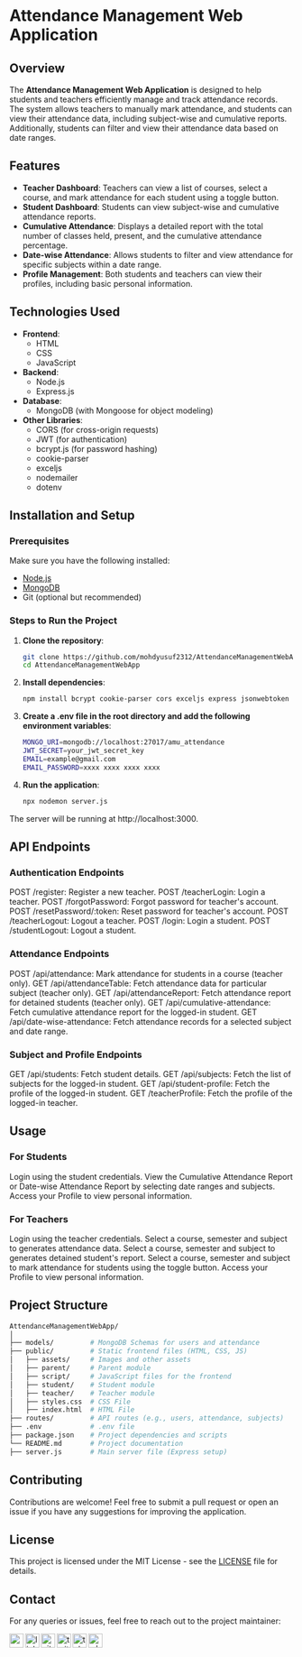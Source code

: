# Attendance Management Web Application

## Overview
The **Attendance Management Web Application** is designed to help students and teachers efficiently manage and track attendance records. The system allows teachers to manually mark attendance, and students can view their attendance data, including subject-wise and cumulative reports. Additionally, students can filter and view their attendance data based on date ranges.

## Features
- **Teacher Dashboard**: Teachers can view a list of courses, select a course, and mark attendance for each student using a toggle button.
- **Student Dashboard**: Students can view subject-wise and cumulative attendance reports.
- **Cumulative Attendance**: Displays a detailed report with the total number of classes held, present, and the cumulative attendance percentage.
- **Date-wise Attendance**: Allows students to filter and view attendance for specific subjects within a date range.
- **Profile Management**: Both students and teachers can view their profiles, including basic personal information.

## Technologies Used
- **Frontend**: 
  - HTML
  - CSS
  - JavaScript
- **Backend**:
  - Node.js
  - Express.js
- **Database**:
  - MongoDB (with Mongoose for object modeling)
- **Other Libraries**:
  - CORS (for cross-origin requests)
  - JWT (for authentication)
  - bcrypt.js (for password hashing)
  - cookie-parser
  - exceljs
  - nodemailer
  - dotenv
  
## Installation and Setup

### Prerequisites
Make sure you have the following installed:
- [Node.js](https://nodejs.org/)
- [MongoDB](https://www.mongodb.com/try/download/community)
- Git (optional but recommended)

### Steps to Run the Project

1. **Clone the repository**:
   ```bash
   git clone https://github.com/mohdyusuf2312/AttendanceManagementWebApp.git
   cd AttendanceManagementWebApp
2. **Install dependencies**:
   ```bash
   npm install bcrypt cookie-parser cors exceljs express jsonwebtoken mongoose nodemailer dotenv nodemon
3. **Create a .env file in the root directory and add the following environment variables**:
   ```bash
   MONGO_URI=mongodb://localhost:27017/amu_attendance
   JWT_SECRET=your_jwt_secret_key
   EMAIL=example@gmail.com
   EMAIL_PASSWORD=xxxx xxxx xxxx xxxx

4. **Run the application**:
   ```bash
   npx nodemon server.js
  The server will be running at http://localhost:3000.

## API Endpoints
### Authentication Endpoints
POST /register: Register a new teacher.
POST /teacherLogin: Login a teacher.
POST /forgotPassword: Forgot password for teacher's account.
POST /resetPassword/:token: Reset password for teacher's account.
POST /teacherLogout: Logout a teacher.
POST /login: Login a student.
POST /studentLogout: Logout a student.

### Attendance Endpoints
POST /api/attendance: Mark attendance for students in a course (teacher only).
GET /api/attendanceTable: Fetch attendance data for particular subject (teacher only).
GET /api/attendanceReport: Fetch attendance report for detained students (teacher only).
GET /api/cumulative-attendance: Fetch cumulative attendance report for the logged-in student.
GET /api/date-wise-attendance: Fetch attendance records for a selected subject and date range.

### Subject and Profile Endpoints
GET /api/students: Fetch student details.
GET /api/subjects: Fetch the list of subjects for the logged-in student.
GET /api/student-profile: Fetch the profile of the logged-in student.
GET /teacherProfile: Fetch the profile of the logged-in teacher.

## Usage
### For Students
Login using the student credentials.
View the Cumulative Attendance Report or Date-wise Attendance Report by selecting date ranges and subjects.
Access your Profile to view personal information.

### For Teachers
Login using the teacher credentials.
Select a course, semester and subject to generates attendance data.
Select a course, semester and subject to generates detained student's report.
Select a course, semester and subject to mark attendance for students using the toggle button.
Access your Profile to view personal information.

## Project Structure
  ```bash
AttendanceManagementWebApp/
│
├── models/         # MongoDB Schemas for users and attendance
├── public/         # Static frontend files (HTML, CSS, JS)
│   ├── assets/     # Images and other assets
│   ├── parent/     # Parent module
│   ├── script/     # JavaScript files for the frontend
│   ├── student/    # Student module
│   ├── teacher/    # Teacher module
│   ├── styles.css  # CSS File
│   ├── index.html  # HTML File
├── routes/         # API routes (e.g., users, attendance, subjects)
├── .env            # .env file
├── package.json    # Project dependencies and scripts
└── README.md       # Project documentation
├── server.js       # Main server file (Express setup)
```

## Contributing
Contributions are welcome! Feel free to submit a pull request or open an issue if you have any suggestions for improving the application.

## License
This project is licensed under the MIT License - see the [LICENSE](LICENSE) file for details.

## Contact
For any queries or issues, feel free to reach out to the project maintainer:

[<img align="left" alt="gmail_icon" color="white" width="25px" src="https://cdn.jsdelivr.net/npm/simple-icons@v3/icons/gmail.svg" />][gmail]
[<img align="left" alt="linkedIn_icon" width="25px" src="https://cdn.jsdelivr.net/npm/simple-icons@v3/icons/linkedin.svg" />][linkedin]
[<img align="left" alt="github_icon" width="25px" src="https://cdn.jsdelivr.net/npm/simple-icons@v3/icons/github.svg" />][github]
[<img align="left" alt="twitter_icon" width="25px" src="https://cdn.jsdelivr.net/npm/simple-icons@v3/icons/twitter.svg" />][twitter]
[<img align="left" alt="telegram_icon" width="25px" src="https://cdn.jsdelivr.net/npm/simple-icons@v3/icons/telegram.svg" />][telegram]
[<img align="left" alt="whatsapp_icon" width="25px" src="https://cdn.jsdelivr.net/npm/simple-icons@v3/icons/whatsapp.svg" />][whatsapp]

[gmail]: https://mohdyusufr@gmail.com
[linkedin]: https://www.linkedin.com/in/mohdyusuf2312/
[github]: https://www.github.com/mohdyusuf2312/
[twitter]: https://www.twitter.com/mohdyusuf2312/
[telegram]: https://t.me/MOHD0YUSUF
[whatsapp]: https://api.whatsapp.com/send?phone=919084662330

